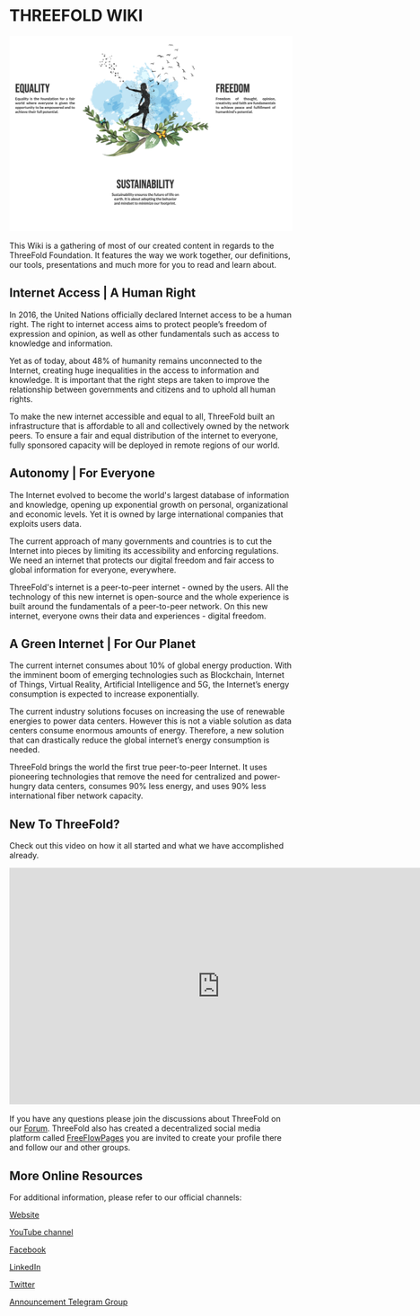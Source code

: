 # THREEFOLD WIKI

![](./img/intro_home.png)


This Wiki is a gathering of most of our created content in regards to the ThreeFold Foundation.
It features the way we work together, our definitions, our tools, presentations and much more for you to read and learn about.


## Internet Access | A Human Right

In 2016, the United Nations officially declared Internet access to be a human right. The right to internet access aims to protect people’s freedom of expression and opinion, as well as other fundamentals such as access to knowledge and information. 

Yet as of today, about 48% of humanity remains unconnected to the Internet, creating huge inequalities in the access to information and knowledge. It is important that the right steps are taken to improve the relationship between governments and citizens and to uphold all human rights.
 
To make the new internet accessible and equal to all, ThreeFold built an infrastructure that is affordable to all and collectively owned by the network peers. To ensure a fair and equal distribution of the internet to everyone, fully sponsored capacity will be deployed in remote regions of our world. 

## Autonomy | For Everyone

The Internet evolved to become the world's largest database of information and knowledge, opening up exponential growth on personal, organizational and economic levels. Yet it is owned by large international companies that exploits users data. 

The current approach of many governments and countries is to cut the Internet into pieces by limiting its accessibility and enforcing regulations. We need an internet that protects our digital freedom and fair access to global information for everyone, everywhere.
 
ThreeFold's internet is a peer-to-peer internet - owned by the users. All the technology of this new internet is open-source and the whole experience is built around the fundamentals of a peer-to-peer network. On this new internet, everyone owns their data and experiences - digital freedom.

## A Green Internet | For Our Planet

The current internet consumes about 10% of global energy production. With the imminent boom of emerging technologies such as Blockchain, Internet of Things, Virtual Reality, Artificial Intelligence and 5G, the Internet’s energy consumption is expected to increase exponentially. 

The current industry solutions focuses on increasing the use of renewable energies to power data centers. However this is not a viable solution as data centers consume enormous amounts of energy. Therefore, a new solution that can drastically reduce the global internet’s energy consumption is needed. 
  
ThreeFold brings the world the first true peer-to-peer Internet. It uses pioneering technologies that remove the need for centralized and power-hungry data centers, consumes 90% less energy, and uses 90% less international fiber network capacity. 

## New To ThreeFold?

Check out this video on how it all started and what we have accomplished already. 

<iframe width="750" height="421" src="https://www.youtube.com/embed/AAV4yYZ_P3k" frameborder="0" allow="accelerometer; autoplay; encrypted-media; gyroscope; picture-in-picture" allowfullscreen></iframe>

If you have any questions please join the discussions about ThreeFold on our [Forum](https://forum.threefold.io/).
ThreeFold also has created a decentralized social media platform called [FreeFlowPages](https://www.freeflowpages.com) you are invited to create your profile there and follow our and other groups.

## More Online Resources

For additional information, please refer to our official channels:

[Website](https://www.threefold.io)

[YouTube channel](https://youtube.com/c/ThreeFoldFoundation)

[Facebook](https://facebook.com/ThreeFold.io)

[LinkedIn](https://linkedin.com/company/threefold-foundation/)

[Twitter](https://twitter.com/threefold_io) 

[Announcement Telegram Group](https://t.me/threefoldnews)